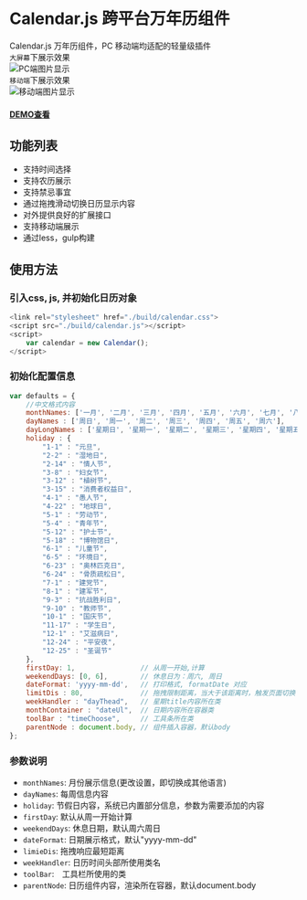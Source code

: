 Calendar.js 跨平台万年历组件  
===    
Calendar.js 万年历组件，PC 移动端均适配的轻量级插件    
`大屏幕`下展示效果  
![PC端图片显示](https://github.com/hippo-yuan/Calendar.js/blob/master/image/GIF.gif)  
`移动端`下展示效果   
![移动端图片显示](https://github.com/hippo-yuan/Calendar.js/blob/master/image/mGIF.gif)  
#### [DEMO查看](http://hippo-yuan.github.io/Calendar.js/)  
功能列表  
------  
* 支持时间选择  
* 支持农历展示  
* 支持禁忌事宜
* 通过拖拽滑动切换日历显示内容    
* 对外提供良好的扩展接口  
* 支持移动端展示  
* 通过less，gulp构建   

使用方法  
------  
### 引入css, js, 并初始化日历对象   
```javascript  
<link rel="stylesheet" href="./build/calendar.css">
<script src="./build/calendar.js"></script>  
<script>
	var calendar = new Calendar();
</script>
```    
### 初始化配置信息  
```javascript  
var defaults = {
    //中文格式内容
    monthNames: ['一月', '二月', '三月', '四月', '五月', '六月', '七月', '八月' , '九月' , '十月', '十一月', '十二月'],
    dayNames : ['周日', '周一', '周二', '周三', '周四', '周五', '周六'],
    dayLongNames : ['星期日', '星期一', '星期二', '星期三', '星期四', '星期五', '星期六'],
    holiday : {
        "1-1" : "元旦",
        "2-2" : "湿地日",
        "2-14" : "情人节",
        "3-8" : "妇女节",
        "3-12" : "植树节",
        "3-15" : "消费者权益日",
        "4-1" : "愚人节",
        "4-22" : "地球日",
        "5-1" : "劳动节",
        "5-4" : "青年节",
        "5-12" : "护士节",
        "5-18" : "博物馆日",
        "6-1" : "儿童节",
        "6-5" : "环境日",
        "6-23" : "奥林匹克日",
        "6-24" : "骨质疏松日",
        "7-1" : "建党节",
        "8-1" : "建军节",
        "9-3" : "抗战胜利日",
        "9-10" : "教师节",
        "10-1" : "国庆节",
        "11-17" : "学生日",
        "12-1" : "艾滋病日",
        "12-24" : "平安夜",
        "12-25" : "圣诞节"
    },
    firstDay: 1,                // 从周一开始,计算
    weekendDays: [0, 6],        // 休息日为：周六, 周日
    dateFormat: 'yyyy-mm-dd',   // 打印格式, formatDate 对应
    limitDis : 80,              // 拖拽限制距离，当大于该距离时，触发页面切换
    weekHandler : "dayThead",   // 星期title内容所在类
    monthContainer : "dateUl",  // 日期内容所在容器类
    toolBar : "timeChoose",     // 工具条所在类
    parentNode : document.body, // 组件插入容器，默认body
};
```    
### 参数说明  
* `monthNames`: 月份展示信息(更改设置，即切换成其他语言)  
* `dayNames`: 每周信息内容  
* `holiday`: 节假日内容，系统已内置部分信息，参数为需要添加的内容  
* `firstDay`: 默认从周一开始计算  
* `weekendDays`: 休息日期，默认周六周日  
* `dateFormat`: 日期展示格式，默认"yyyy-mm-dd"  
* `limieDis`: 拖拽响应最短距离  
* `weekHandler`: 日历时间头部所使用类名  
* `toolBar`:　工具栏所使用的类  
* `parentNode`: 日历组件内容，渲染所在容器，默认document.body




